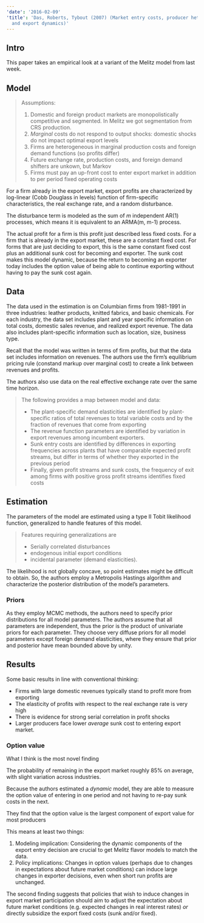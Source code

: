 ```yaml
---
'date': '2016-02-09'
'title': 'Das, Roberts, Tybout (2007) (Market entry costs, producer heterogeneity,
  and export dynamics)'
---
```


<h2 id="intro">Intro</h2>
<p>This paper takes an empirical look at a variant of the Melitz model from last week.</p>
<h2 id="model">Model</h2>
<blockquote>
<p>Assumptions:</p>
<ol type="1">
<li>Domestic and foreign product markets are monopolistically competitive and segmented. In Melitz we got segmentation from CRS production.</li>
<li><em>Marginal</em> costs do not respond to output shocks: domestic shocks do not impact optimal export levels</li>
<li>Firms are heterogeneous in marginal production costs and foreign demand functions (so profits differ)</li>
<li>Future exchange rate, production costs, and foreign demand shifters are unkown, but Markov</li>
<li>Firms must pay an up-front cost to enter export market in addition to per period fixed operating costs</li>
</ol>
</blockquote>
<p>For a firm already in the export market, export profits are characterized by log-linear (Cobb Douglass in levels) function of firm-specific characteristics, the real exchange rate, and a random disturbance.</p>
<p>The disturbance term is modeled as the sum of <span class="math inline"><em>m</em></span> independent AR(1) processes, which means it is equivalent to an ARMA(m, m-1) process.</p>
<p>The actual profit for a firm is this profit just described less fixed costs. For a firm that is already in the export market, these are a constant fixed cost. For forms that are just deciding to export, this is the same constant fixed cost plus an additional sunk cost for becoming and exporter. The sunk cost makes this model dynamic, because the return to becoming an exporter today includes the option value of being able to continue exporting without having to pay the sunk cost again.</p>
<h2 id="data">Data</h2>
<p>The data used in the estimation is on Columbian firms from 1981-1991 in three industries: leather products, knitted fabrics, and basic chemicals. For each industry, the data set includes plant and year specific information on total costs, domestic sales revenue, and realized export revenue. The data also includes plant-specific information such as location, size, business type.</p>
<p>Recall that the model was written in terms of firm profits, but that the data set includes information on revenues. The authors use the firm’s equilibrium pricing rule (constand markup over marginal cost) to create a link between revenues and profits.</p>
<p>The authors also use data on the real effective exchange rate over the same time horizon.</p>
<blockquote>
<p>The following provides a map between model and data:</p>
<ul>
<li>The plant-specific demand elasticities are identified by plant-specific ratios of total revenues to total variable costs and by the fraction of revenues that come from exporting</li>
<li>The revenue function parameters are identified by variation in export revenues among incumbent exporters.</li>
<li>Sunk entry costs are identified by differences in exporting frequencies across plants that have comparable expected profit streams, but differ in terms of whether they exported in the previous period</li>
<li>Finally, given profit streams and sunk costs, the frequency of exit among firms with positive gross profit streams identifies fixed costs</li>
</ul>
</blockquote>
<h2 id="estimation">Estimation</h2>
<p>The parameters of the model are estimated using a type II Tobit likelihood function, generalized to handle features of this model.</p>
<blockquote>
<p>Features requiring generalizations are</p>
<ul>
<li>Serially correlated disturbances</li>
<li>endogenous initial export conditions</li>
<li>incidental parameter (demand elasticities).</li>
</ul>
</blockquote>
<p>The likelihood is not globally concave, so point estimates might be difficult to obtain. So, the authors employ a Metropolis Hastings algorithm and characterize the posterior distribution of the model’s parameters.</p>
<h3 id="priors">Priors</h3>
<p>As they employ MCMC methods, the authors need to specify prior distributions for all model parameters. The authors assume that all parameters are independent, thus the prior is the product of univariate priors for each parameter. They choose very diffuse priors for all model parameters except foreign demand elasticities, where they ensure that prior and posterior have mean bounded above by unity.</p>
<h2 id="results">Results</h2>
<p>Some basic results in line with conventional thinking:</p>
<ul>
<li>Firms with large domestic revenues typically stand to profit more from exporting</li>
<li>The elasticity of profits with respect to the real exchange rate is very high</li>
<li>There is evidence for strong serial correlation in profit shocks</li>
<li>Larger producers face lower <em>average</em> sunk cost to entering export market.</li>
</ul>
<h3 id="option-value">Option value</h3>
<p>What I think is the most novel finding</p>
<p>The probability of remaining in the export market roughly 85% on average, with slight variation across industries.</p>
<p>Because the authors estimated a <em>dynamic</em> model, they are able to measure the option value of entering in one period and not having to re-pay sunk costs in the next.</p>
<p>They find that the option value is the largest component of export value for most producers</p>
<p>This means at least two things:</p>
<ol type="1">
<li>Modeling implication: Considering the dynamic components of the export entry decision are crucial to get Melitz flavor models to match the data.</li>
<li>Policy implications: Changes in option values (perhaps due to changes in expectations about future market conditions) can induce large changes in exporter decisions, even when short run profits are unchanged.</li>
</ol>
<p>The second finding suggests that policies that wish to induce changes in export market participation should aim to adjust the expectation about future market conditions (e.g. expected changes in real interest rates) <em>or</em> directly subsidize the export fixed costs (sunk and/or fixed).</p>

